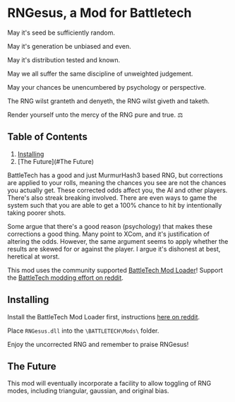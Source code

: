 # RNGesus, a Mod for Battletech

May it's seed be sufficiently random.

May it's generation be unbiased and even.

May it's distribution tested and known.

May we all suffer the same discipline of unweighted judgement.

May your chances be unencumbered by psychology or perspective.

The RNG wilst granteth and denyeth, the RNG wilst giveth and taketh.

Render yourself unto the mercy of the RNG pure and true. :balance_scale:

## Table of Contents
1. [Installing](#Installing)
1. [The Future](#The Future)

BattleTech has a good and just MurmurHash3 based RNG,
but corrections are applied to your rolls, meaning the
chances you see are not the chances you actually get.
These corrected odds affect you, the AI and other players.
There's also streak breaking involved. There are even
ways to game the system such that you are able to get a
100% chance to hit by intentionally taking poorer shots.

Some argue that there's a good reason (psychology) that
makes these corrections a good thing. Many point to XCom,
and it's justification of altering the odds. However, the
same argument seems to apply whether the results are skewed
for or against the player. I argue it's dishonest at best,
heretical at worst.

This mod uses the community supported [BattleTech Mod Loader](btml)!
Support the [BattleTech modding effort on reddit](btml-reddit).


## Installing

Install the BattleTech Mod Loader first,
instructions [here on reddit](btml-reddit).

Place `RNGesus.dll` into the `\BATTLETECH\Mods\` folder.

Enjoy the uncorrected RNG and remember to praise RNGesus!

## The Future

This mod will eventually incorporate a facility to allow
toggling of RNG modes, including triangular, gaussian,
and original bias.

[btml]: https://github.com/Mpstark/BattleTechModLoader
[btml-reddit]: https://www.reddit.com/r/BattleTechMods/comments/8gvica/dev_going_beyond_json_battletechmodloader_a/

